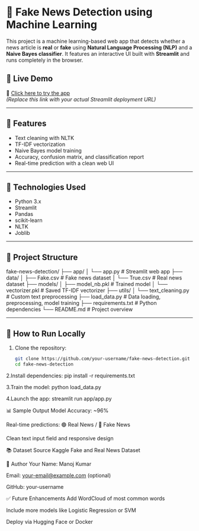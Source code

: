 # 📰 Fake News Detection using Machine Learning

This project is a machine learning-based web app that detects whether a news article is **real** or **fake** using **Natural Language Processing (NLP)** and a **Naive Bayes classifier**. It features an interactive UI built with **Streamlit** and runs completely in the browser.

## 🚀 Live Demo
🔗 [Click here to try the app](https://your-username.streamlit.app)  
_(Replace this link with your actual Streamlit deployment URL)_

---

## 📌 Features

- Text cleaning with NLTK
- TF-IDF vectorization
- Naive Bayes model training
- Accuracy, confusion matrix, and classification report
- Real-time prediction with a clean web UI

---

## 🧠 Technologies Used

- Python 3.x
- Streamlit
- Pandas
- scikit-learn
- NLTK
- Joblib

---

## 📂 Project Structure

fake-news-detection/
├── app/
│ └── app.py # Streamlit web app
├── data/
│ ├── Fake.csv # Fake news dataset
│ └── True.csv # Real news dataset
├── models/
│ ├── model_nb.pkl # Trained model
│ └── vectorizer.pkl # Saved TF-IDF vectorizer
├── utils/
│ └── text_cleaning.py # Custom text preprocessing
├── load_data.py # Data loading, preprocessing, model training
├── requirements.txt # Python dependencies
└── README.md # Project overview


---

## 🧪 How to Run Locally

1. Clone the repository:
   ```bash
   git clone https://github.com/your-username/fake-news-detection.git
   cd fake-news-detection

2.Install dependencies:
pip install -r requirements.txt

3.Train the model:
python load_data.py

4.Launch the app:
streamlit run app/app.py

📊 Sample Output
Model Accuracy: ~96%

Real-time predictions: 🟢 Real News / 🔴 Fake News

Clean text input field and responsive design

📚 Dataset Source
Kaggle Fake and Real News Dataset


👤 Author
Your Name: Manoj Kumar

Email: your-email@example.com (optional)

GitHub: your-username


✅ Future Enhancements
Add WordCloud of most common words

Include more models like Logistic Regression or SVM

Deploy via Hugging Face or Docker

